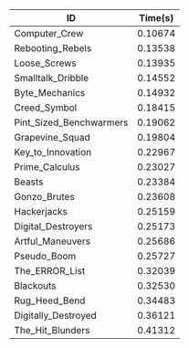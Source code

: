 |ID|Time(s)|
|-|-|
|Computer_Crew|0.10674|
|Rebooting_Rebels|0.13538|
|Loose_Screws|0.13935|
|Smalltalk_Dribble|0.14552|
|Byte_Mechanics|0.14932|
|Creed_Symbol|0.18415|
|Pint_Sized_Benchwarmers|0.19062|
|Grapevine_Squad|0.19804|
|Key_to_Innovation|0.22967|
|Prime_Calculus|0.23027|
|Beasts|0.23384|
|Gonzo_Brutes|0.23608|
|Hackerjacks|0.25159|
|Digital_Destroyers|0.25173|
|Artful_Maneuvers|0.25686|
|Pseudo_Boom|0.25727|
|The_ERROR_List|0.32039|
|Blackouts|0.32530|
|Rug_Heed_Bend|0.34483|
|Digitally_Destroyed|0.36121|
|The_Hit_Blunders|0.41312|

